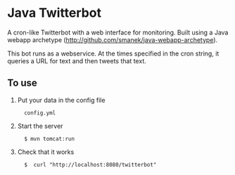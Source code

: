 Java Twitterbot
====================

A cron-like Twitterbot with a web interface for monitoring. Built using a Java webapp archetype (http://github.com/smanek/java-webapp-archetype).

This bot runs as a webservice. At the times specified in the cron string, it queries a URL for text and then tweets that text. 

To use
-------

1. Put your data in the config file

         config.yml

2. Start the server

         $ mvn tomcat:run
  
3. Check that it works

         $  curl "http://localhost:8080/twitterbot"
